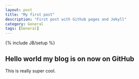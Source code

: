 ```yaml
---
layout: post
title: "My first post"
description: "First post with Github pages and Jekyll"
category: General 
tags: [General]
---
```

{% include JB/setup %}
## Hello world my blog is on now on GitHub ##
This is really super cool.
